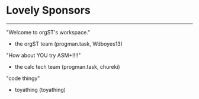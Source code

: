 # Lovely Sponsors
-- -- -- -- -- -- --

"Welcome to orgST's workspace."
- the orgST team
  (progman.task, Wdboyes13)

"How about YOU try ASM+!!!!"
- the calc tech team
  (progman.task, chureki)

"code thingy"
- toyathing
  (toyathing)